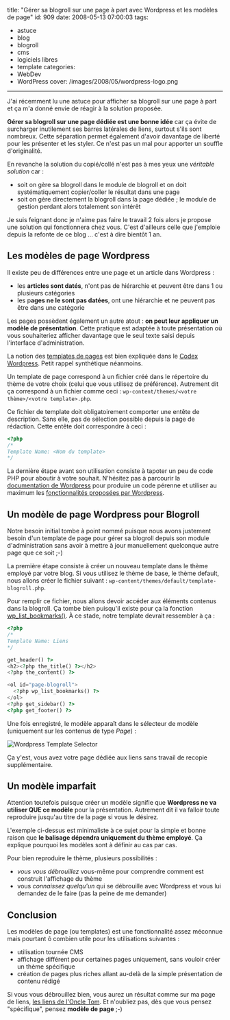 title: "Gérer sa blogroll sur une page à part avec Wordpress et les modèles de page"
id: 909
date: 2008-05-13 07:00:03
tags:
- astuce
- blog
- blogroll
- cms
- logiciels libres
- template
categories:
- WebDev
- WordPress
cover: /images/2008/05/wordpress-logo.png
---

J'ai récemment lu une astuce pour afficher sa blogroll sur une page à part et ça m'a donné envie de réagir à la solution proposée.

**Gérer sa blogroll sur une page dédiée est une bonne idée** car ça évite de surcharger inutilement ses barres latérales de liens, surtout s'ils sont nombreux. Cette séparation permet également d'avoir davantage de liberté pour les présenter et les styler. Ce n'est pas un mal pour apporter un souffle d'originalité.

<!--more-->

En revanche la solution du copié/collé n'est pas à mes yeux une _véritable solution_ car :

*   soit on gère sa blogroll dans le module de blogroll et on doit systématiquement copier/coller le résultat dans une page
*   soit on gère directement la blogroll dans la page dédiée ; le module de gestion perdant alors totalement son intérêt

Je suis feignant donc je n'aime pas faire le travail 2 fois alors je propose une solution qui fonctionnera chez vous. C'est d'ailleurs celle que j'emploie depuis la refonte de ce blog ... c'est à dire bientôt 1 an.

## Les modèles de page Wordpress

Il existe peu de différences entre une page et un article dans Wordpress :

*   les **articles sont datés**, n'ont pas de hiérarchie et peuvent être dans 1 ou plusieurs catégories
*   les p**ages ne le sont pas datées**, ont une hiérarchie et ne peuvent pas être dans une catégorie

Les pages possèdent également un autre atout : **on peut leur appliquer un modèle de présentation**. Cette pratique est adaptée à toute présentation où vous souhaiteriez afficher davantage que le seul texte saisi depuis l'interface d'administration.

La notion des [templates de pages](http://codex.wordpress.org/Pages#Page_Templates) est bien expliquée dans le [Codex Wordpress](http://codex.wordpress.org). Petit rappel synthétique néanmoins.

Un template de page correspond à un fichier créé dans le répertoire du thème de votre choix (celui que vous utilisez de préférence). Autrement dit ça correspond à un fichier comme ceci : `wp-content/themes/<votre thème>/<votre template>.php`.

Ce fichier de template doit obligatoirement comporter une entête de description. Sans elle, pas de sélection possible depuis la page de rédaction. Cette entête doit correspondre à ceci :

```php
<?php
/*
Template Name: <Nom du template>
*/
```

La dernière étape avant son utilisation consiste à tapoter un peu de code PHP pour aboutir à votre souhait. N'hésitez pas à parcourir la [documentation de Wordpress](http://codex.wordpress.org) pour produire un code pérenne et utiliser au maximum les [fonctionnalités proposées par Wordpress](http://codex.wordpress.org/Function_Reference).

## Un modèle de page Wordpress pour Blogroll

Notre besoin initial tombe à point nommé puisque nous avons justement besoin d'un template
de page pour gérer sa blogroll depuis son module d'administration sans avoir à mettre à
jour manuellement quelconque autre page que ce soit ;-)

La première étape consiste à créer un nouveau template dans le thème employé par votre blog.
Si vous utilisez le thème de base, le thème default, nous allons créer le fichier suivant :
`wp-content/themes/default/template-blogroll.php`.

Pour remplir ce fichier, nous allons devoir accéder aux éléments contenus dans la blogroll. Ça tombe bien puisqu'il existe pour ça la fonction [wp_list_bookmarks()](http://codex.wordpress.org/wp_list_bookmarks).
À ce stade, notre template devrait ressembler à ça :

```php
<?php
/*
Template Name: Liens
*/

get_header() ?>
<h2><?php the_title() ?></h2>
<?php the_content() ?>

<ol id="page-blogroll">
  <?php wp_list_bookmarks() ?>
</ol>
<?php get_sidebar() ?>
<?php get_footer() ?>
```

Une fois enregistré, le modèle apparaît dans le sélecteur de modèle (uniquement sur les contenus de type _Page_) :

![Wordpress Template Selector](/images/2008/05/wordpress-template-selector.png "Wordpress Template Selector")

Ça y'est, vous avez votre page dédiée aux liens sans travail de recopie supplémentaire.

## Un modèle imparfait

Attention toutefois puisque créer un modèle signifie que **Wordpress ne va utiliser QUE ce modèle** pour la présentation. Autrement dit il va falloir toute reproduire jusqu'au titre de la page si vous le désirez.

L'exemple ci-dessus est minimaliste à ce sujet pour la simple et bonne raison que **le balisage dépendra uniquement du thème employé**. Ça explique pourquoi les modèles sont à définir au cas par cas.

Pour bien reproduire le thème, plusieurs possibilités :

*   _vous vous débrouillez_ vous-même pour comprendre comment est construit l'affichage du thème
*   vous _connaissez quelqu'un_ qui se débrouille avec Wordpress et vous lui demandez de le faire (pas la peine de me demander)

## Conclusion

Les modèles de page (ou templates) est une fonctionnalité assez méconnue mais pourtant ô combien utile pour les utilisations suivantes :

*   utilisation tournée CMS
*   affichage différent pour certaines pages uniquement, sans vouloir créer un thème spécifique
*   création de pages plus riches allant au-delà de la simple présentation de contenu rédigé

Si vous vous débrouillez bien, vous aurez un résultat comme sur ma page de liens, [les liens de l'Oncle Tom](https://oncletom.io/liens/).
Et n'oubliez pas, dès que vous pensez "spécifique", pensez **modèle de page** ;-)